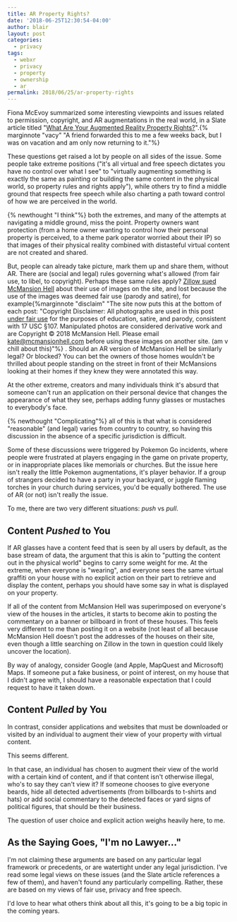 ```yaml
---
title: AR Property Rights?
date: '2018-06-25T12:30:54-04:00'
author: blair
layout: post
categories:
  - privacy
tags:
  - webxr
  - privacy
  - property
  - ownership
  - ar
permalink: 2018/06/25/ar-property-rights
---
```

Fiona McEvoy summarized some interesting viewpoints and issues related to permission, copyright, and AR augmentations in the real world, in a Slate article titled "[What Are Your Augmented Reality Property Rights?](https://amp.slate.com/technology/2018/06/can-you-prevent-augmented-reality-ads-from-appearing-on-your-house.html)".{% marginnote "vacy" "A friend forwarded this to me a few weeks back, but I was on vacation and am only now returning to it."%}

These questions get raised a lot by people on all sides of the issue.  Some people take extreme positions ("it's all virtual and free speech dictates you have no control over what I see" to "virtually augmenting something is exactly the same as painting or building the same content in the physical world, so property rules and rights apply"), while others try to find a middle ground that respects free speech while also charting a path toward control of how we are perceived in the world.

{% newthought "I think"%} both the extremes, and many of the attempts at navigating a middle ground, miss the point. Property owners want protection (from a home owner wanting to control how their personal property is perceived, to a theme park operator worried about their IP) so that images of their physical reality combined with distasteful virtual content are not created and shared.  

But, people can already take picture, mark them up and share them, without AR. There are (social and legal) rules governing what's allowed (from fair use, to libel, to copyright).  Perhaps these same rules apply?  [Zillow sued McMansion Hell](http://mcmansionhell.com/) about their use of images on the site, and lost because the use of the images was deemed fair use (parody and satire), for example{%marginnote "disclaim" "The site now puts this at the bottom of each post: \"Copyright Disclaimer: All photographs are used in this post [under fair use](http://t.umblr.com/redirect?z=https%3A%2F%2Fwww.eff.org%2Fdeeplinks%2F2017%2F06%2Fmcmansion-hell-responds-zillows-unfounded-legal-claims&t=MjU3OTdiODkyYjAyZTZiOWIxZDViNGU2NjlkMWJiMDY0YWFhODliMSxPcU1rdDhqdw%3D%3D&b=t%3Axr6clbX55Ubs9hOlKCYFqQ&p=http%3A%2F%2Fmcmansionhell.com%2Fpost%2F165282052346%2F50-states-of-mcmansion-hell-special-top-20-new&m=1) for the purposes of education, satire, and parody, consistent with 17 USC &sect;107. Manipulated photos are considered derivative work and are Copyright &copy; 2018 McMansion Hell. Please email kate@mcmansionhell.com before using these images on another site. (am v chill about this)"%} .  Should an AR version of McMansion Hell be similarly legal?  Or blocked?  You can bet the owners of those homes wouldn't be thrilled about people standing on the street in front of their McMansions looking at their homes if they knew they were annotated this way. 

At the other extreme, creators and many individuals think it's absurd that someone can't run an application on their personal device that changes the appearance of what they see, perhaps adding funny glasses or mustaches to everybody's face.  

{% newthought "Complicating"%} all of this is that what is considered "reasonable" (and legal) varies from country to country, so having this discussion in the absence of a specific jurisdiction is difficult. 

Some of these discussions were triggered by Pokemon Go incidents, where people were frustrated at players engaging in the game on private property, or in inappropriate places like memorials or churches.  But the issue here isn't really the little Pokemon augmentations, it's player behavior.  If a group of strangers decided to have a party in your backyard, or juggle flaming torches in your church during services, you'd be equally bothered.  The use of AR (or not) isn't really the issue.

To me, there are two very different situations: _push_ vs _pull_.

## Content _Pushed_ to You

If AR glasses have a content feed that is seen by all users by default, as the base stream of data, the argument that this is akin to "putting the content out in the physical world" begins to carry some weight for me. At the extreme, when everyone is "wearing", and everyone sees the same virtual graffiti on your house with no explicit action on their part to retrieve and display the content, perhaps you should have some say in what is displayed on your property.  

If all of the content from McMansion Hell was superimposed on everyone's view of the houses in the articles, it starts to become akin to posting the commentary on a banner or billboard in front of these houses.  This feels very different to me than posting it on a website (not least of all because McMansion Hell doesn't post the addresses of the houses on their site, even though a little searching on Zillow in the town in question could likely uncover the location).

By way of analogy, consider Google (and Apple, MapQuest and Microsoft) Maps.  If someone put a fake business, or point of interest, on my house that I didn't agree with, I should have a reasonable expectation that I could request to have it taken down.

## Content _Pulled_ by You

In contrast, consider applications and websites that must be downloaded or visited by an individual to augment their view of your property with virtual content. 

This seems different.  

In that case, an individual has chosen to augment their view of the world with a certain kind of content, and if that content isn't otherwise illegal, who's to say they can't view it? If someone chooses to give everyone beards, hide all detected advertisements (from billboards to t-shirts and hats) or add social commentary to the detected faces or yard signs of political figures, that should be their business.  
 
The question of user choice and explicit action weighs heavily here, to me.
 
## As the Saying Goes, "I'm no Lawyer..."

I'm not claiming these arguments are based on any particular legal framework or precedents, or are watertight under any legal jurisdiction. I've read some legal views on these issues (and the Slate article references a few of them), and haven't found any particularly compelling.  Rather, these are based on my views of fair use, privacy and free speech.

I'd love to hear what others think about all this, it's going to be a big topic in the coming years.
